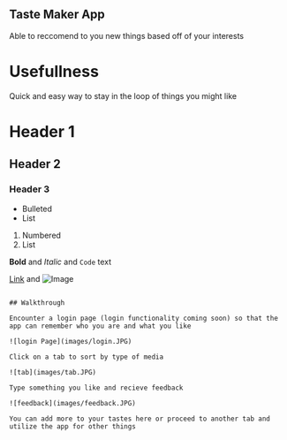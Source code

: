 ## Taste Maker App

Able to reccomend to you new things based off of your interests

# Usefullness

Quick and easy way to stay in the loop of things you might like

# Header 1
## Header 2
### Header 3

- Bulleted
- List

1. Numbered
2. List

**Bold** and _Italic_ and `Code` text

[Link](url) and ![Image](src)
```

## Walkthrough

Encounter a login page (login functionality coming soon) so that the app can remember who you are and what you like

![login Page](images/login.JPG)

Click on a tab to sort by type of media

![tab](images/tab.JPG)

Type something you like and recieve feedback

![feedback](images/feedback.JPG)

You can add more to your tastes here or proceed to another tab and utilize the app for other things